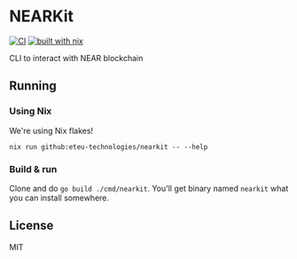 # NEARKit

[![CI](https://github.com/eteu-technologies/nearkit/actions/workflows/lint.yml/badge.svg)](https://github.com/eteu-technologies/nearkit/actions/workflows/lint.yml)
[![built with nix](https://builtwithnix.org/badge.svg)](https://builtwithnix.org)

CLI to interact with NEAR blockchain

## Running

### Using Nix

We're using Nix flakes!

`nix run github:eteu-technologies/nearkit -- --help`

### Build & run

Clone and do `go build ./cmd/nearkit`. You'll get binary named `nearkit` what you can install somewhere.

<!--
NOTE: Broken as of 2021-07-25:
go/src/github.com/eteu-technologies/near-api-go/pkg/types/balance.go:9:2: code in directory /Users/mark/go/src/github.com/eteu-technologies/golang-uint128 expects import "lukechampine.com/uint128"


### Using Go CLI

```
GO111MODULE=off go get github.com/eteu-technologies/nearkit/cmd/nearkit
GO111MODULE=off go run github.com/eteu-technologies/nearkit/cmd/nearkit
```
-->

## License

MIT
